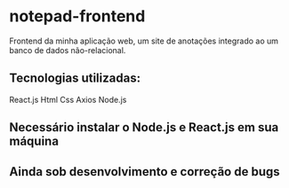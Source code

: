 # notepad-frontend
Frontend da minha aplicação web, um site de anotações integrado ao um banco de dados não-relacional.

## Tecnologias utilizadas:
React.js
Html
Css
Axios
Node.js

## Necessário instalar o Node.js e React.js em sua máquina

## Ainda sob desenvolvimento e correção de bugs
